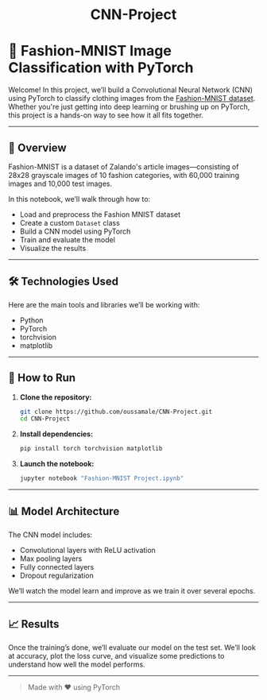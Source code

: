 <h1 align="center">CNN-Project</h1>


# 🧥 Fashion-MNIST Image Classification with PyTorch

Welcome! In this project, we’ll build a Convolutional Neural Network (CNN) using PyTorch to classify clothing images from the [Fashion-MNIST dataset](https://github.com/zalandoresearch/fashion-mnist). Whether you're just getting into deep learning or brushing up on PyTorch, this project is a hands-on way to see how it all fits together.

---

## 📌 Overview

Fashion-MNIST is a dataset of Zalando's article images—consisting of 28x28 grayscale images of 10 fashion categories, with 60,000 training images and 10,000 test images.

In this notebook, we’ll walk through how to:

- Load and preprocess the Fashion MNIST dataset
- Create a custom `Dataset` class
- Build a CNN model using PyTorch
- Train and evaluate the model
- Visualize the results

---

## 🛠️ Technologies Used

Here are the main tools and libraries we’ll be working with:

- Python
- PyTorch
- torchvision
- matplotlib

---

## 🚀 How to Run

1. **Clone the repository:**

   ```bash
   git clone https://github.com/oussamale/CNN-Project.git
   cd CNN-Project
   ```

2. **Install dependencies:**

   ```bash
   pip install torch torchvision matplotlib
   ```

3. **Launch the notebook:**

   ```bash
   jupyter notebook "Fashion-MNIST Project.ipynb"
   ```

---

## 📊 Model Architecture

The CNN model includes:

- Convolutional layers with ReLU activation
- Max pooling layers
- Fully connected layers
- Dropout regularization

We’ll watch the model learn and improve as we train it over several epochs.

---

## 📈 Results

Once the training’s done, we’ll evaluate our model on the test set. We’ll look at accuracy, plot the loss curve, and visualize some predictions to understand how well the model performs.

---


> Made with ❤️ using PyTorch
